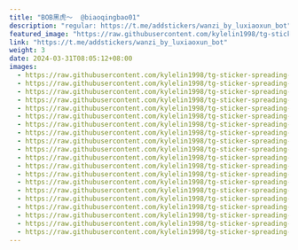 ```yaml
---
title: "BOB黑虎～  @biaoqingbao01"
description: "regular: https://t.me/addstickers/wanzi_by_luxiaoxun_bot"
featured_image: "https://raw.githubusercontent.com/kylelin1998/tg-sticker-spreading-worldwide-images/main/img/f9b2ff7f-5149-49f7-9d74-4037087dde90.jpg"
link: "https://t.me/addstickers/wanzi_by_luxiaoxun_bot"
weight: 3
date: 2024-03-31T08:05:12+08:00
images:
  - https://raw.githubusercontent.com/kylelin1998/tg-sticker-spreading-worldwide-images/main/img/f9b2ff7f-5149-49f7-9d74-4037087dde90.jpg
  - https://raw.githubusercontent.com/kylelin1998/tg-sticker-spreading-worldwide-images/main/img/6104eb4a-2993-48d8-bff7-1de06cb8c9c5.jpg
  - https://raw.githubusercontent.com/kylelin1998/tg-sticker-spreading-worldwide-images/main/img/d6d84cac-1994-485d-95ac-a0735bcc6f06.jpg
  - https://raw.githubusercontent.com/kylelin1998/tg-sticker-spreading-worldwide-images/main/img/a8b28d1f-9643-44a2-acfb-6bafb4178d10.jpg
  - https://raw.githubusercontent.com/kylelin1998/tg-sticker-spreading-worldwide-images/main/img/60dbab36-66b0-459c-a8b4-07e39e10511b.jpg
  - https://raw.githubusercontent.com/kylelin1998/tg-sticker-spreading-worldwide-images/main/img/3b0b96d9-2b58-4f33-94a0-c4c64de2b4ea.jpg
  - https://raw.githubusercontent.com/kylelin1998/tg-sticker-spreading-worldwide-images/main/img/3fad1b43-7604-4aed-952c-bd1a0ce5f817.jpg
  - https://raw.githubusercontent.com/kylelin1998/tg-sticker-spreading-worldwide-images/main/img/fe26f70f-d305-480a-bb27-6210d3b6b294.jpg
  - https://raw.githubusercontent.com/kylelin1998/tg-sticker-spreading-worldwide-images/main/img/554ea7fd-b103-4f8d-af8b-17f1e6cd09f1.jpg
  - https://raw.githubusercontent.com/kylelin1998/tg-sticker-spreading-worldwide-images/main/img/37de1627-f81b-4cd3-bb04-533e2ba57e08.jpg
  - https://raw.githubusercontent.com/kylelin1998/tg-sticker-spreading-worldwide-images/main/img/eca22ca6-461c-4c4a-8182-937cb2f65ba9.jpg
  - https://raw.githubusercontent.com/kylelin1998/tg-sticker-spreading-worldwide-images/main/img/a709fd46-95ae-4a39-a756-a1ae521f24a4.jpg
  - https://raw.githubusercontent.com/kylelin1998/tg-sticker-spreading-worldwide-images/main/img/2285a00c-9544-4cf2-8820-b80310f04cd1.jpg
  - https://raw.githubusercontent.com/kylelin1998/tg-sticker-spreading-worldwide-images/main/img/a65e3268-f00a-4685-9757-cb574e8d8782.jpg
  - https://raw.githubusercontent.com/kylelin1998/tg-sticker-spreading-worldwide-images/main/img/5f155bbd-ca3a-4d48-9b1d-b5dbf7880962.jpg
  - https://raw.githubusercontent.com/kylelin1998/tg-sticker-spreading-worldwide-images/main/img/77a5e3ed-28d1-46f9-b0c9-cad7b04b531b.jpg
  - https://raw.githubusercontent.com/kylelin1998/tg-sticker-spreading-worldwide-images/main/img/78cad37c-785a-4d5d-9bec-5f0b609f35bf.jpg
  - https://raw.githubusercontent.com/kylelin1998/tg-sticker-spreading-worldwide-images/main/img/51ecaf65-8013-4317-a9b6-3bf992af5e08.jpg
  - https://raw.githubusercontent.com/kylelin1998/tg-sticker-spreading-worldwide-images/main/img/80774529-7e62-4bc8-b075-44462db031dc.jpg
  - https://raw.githubusercontent.com/kylelin1998/tg-sticker-spreading-worldwide-images/main/img/8c126cc8-e793-4cb0-853f-b293999d545b.jpg
---
```

